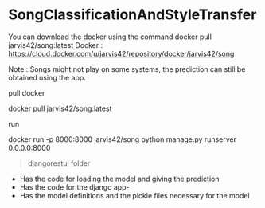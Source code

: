 # SongClassificationAndStyleTransfer

You can download the docker using the command docker pull jarvis42/song:latest 
Docker : https://cloud.docker.com/u/jarvis42/repository/docker/jarvis42/song

Note : Songs might not play on some systems, the prediction can still be obtained using the app.

pull docker 

docker pull jarvis42/song:latest

run 

docker run -p 8000:8000 jarvis42/song python manage.py runserver 0.0.0.0:8000


> djangorestui folder
- Has the code for loading the model and giving the prediction
- Has the code for the django app-
- Has the model definitions and the pickle files necessary for the model
